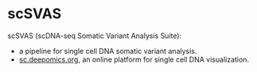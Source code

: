 # scSVAS

scSVAS (scDNA-seq Somatic Variant Analysis Suite):
  + a pipeline for single cell DNA somatic variant analysis.
  + [sc.deepomics.org](sc.deepomics.org), an online platform for single cell DNA visualization.
